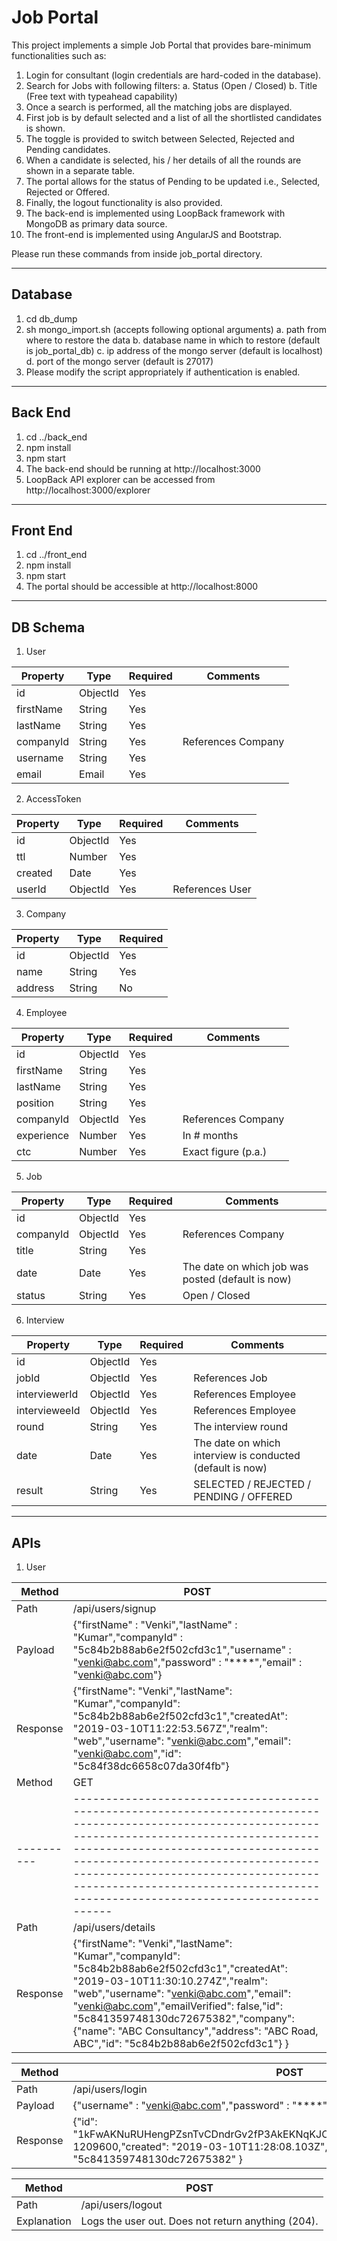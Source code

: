 # Job Portal

This project implements a simple Job Portal that provides bare-minimum functionalities such as:
1. Login for consultant (login credentials are hard-coded in the database).
2. Search for Jobs with following filters:
  a. Status (Open / Closed)
  b. Title (Free text with typeahead capability)
3. Once a search is performed, all the matching jobs are displayed.
4. First job is by default selected and a list of all the shortlisted candidates is shown.
5. The toggle is provided to switch between Selected, Rejected and Pending candidates.
6. When a candidate is selected, his / her details of all the rounds are shown in a separate table.
7. The portal allows for the status of Pending to be updated i.e., Selected, Rejected or Offered.
8. Finally, the logout functionality is also provided.
9. The back-end is implemented using LoopBack framework with MongoDB as primary data source.
10. The front-end is implemented using AngularJS and Bootstrap.

Please run these commands from inside job_portal directory.

----------------------------------------------------------------------------
Database
----------------------------------------------------------------------------
1. cd db_dump
2. sh mongo_import.sh (accepts following optional arguments)
  a. path from where to restore the data
  b. database name in which to restore (default is job_portal_db)
  c. ip address of the mongo server (default is localhost)
  d. port of the mongo server (default is 27017)
3. Please modify the script appropriately if authentication is enabled.

----------------------------------------------------------------------------
Back End
----------------------------------------------------------------------------
1. cd ../back_end
2. npm install
3. npm start
4. The back-end should be running at http://localhost:3000
5. LoopBack API explorer can be accessed from http://localhost:3000/explorer

----------------------------------------------------------------------------
Front End
----------------------------------------------------------------------------
1. cd ../front_end
2. npm install
3. npm start
4. The portal should be accessible at http://localhost:8000

----------------------------------------------------------------------------
DB Schema
----------------------------------------------------------------------------
1. User

| Property  | Type     | Required | Comments           |
|-----------|----------|----------|--------------------|
| id        | ObjectId | Yes      |                    |
| firstName | String   | Yes      |                    |
| lastName  | String   | Yes      |                    |
| companyId | String   | Yes      | References Company |
| username  | String   | Yes      |                    |
| email     | Email    | Yes      |                    |

2. AccessToken

| Property | Type     | Required | Comments        |
|----------|----------|----------|-----------------|
| id       | ObjectId | Yes      |                 |
| ttl      | Number   | Yes      |                 |
| created  | Date     | Yes      |                 |
| userId   | ObjectId | Yes      | References User |

3. Company

| Property | Type     | Required |
|----------|----------|----------|
| id       | ObjectId | Yes      |
| name     | String   | Yes      |
| address  | String   | No       |

4. Employee

| Property   | Type     | Required | Comments            |
|------------|----------|----------|---------------------|
| id         | ObjectId | Yes      |                     |
| firstName  | String   | Yes      |                     |
| lastName   | String   | Yes      |                     |
| position   | String   | Yes      |                     |
| companyId  | ObjectId | Yes      | References Company  |
| experience | Number   | Yes      | In # months         |
| ctc        | Number   | Yes      | Exact figure (p.a.) |

5. Job

| Property  | Type     | Required | Comments                                          |
|-----------|----------|----------|---------------------------------------------------|
| id        | ObjectId | Yes      |                                                   |
| companyId | ObjectId | Yes      | References Company                                |
| title     | String   | Yes      |                                                   |
| date      | Date     | Yes      | The date on which job was posted (default is now) |
| status    | String   | Yes      | Open / Closed                                     |

6. Interview

| Property      | Type     | Required | Comments                                                  |
|---------------|----------|----------|-----------------------------------------------------------|
| id            | ObjectId | Yes      |                                                           |
| jobId         | ObjectId | Yes      | References Job                                            |
| interviewerId | ObjectId | Yes      | References Employee                                       |
| intervieweeId | ObjectId | Yes      | References Employee                                       |
| round         | String   | Yes      | The interview round                                       |
| date          | Date     | Yes      | The date on which interview is conducted (default is now) |
| result        | String   | Yes      | SELECTED / REJECTED / PENDING / OFFERED                   |

----------------------------------------------------------------------------
APIs
----------------------------------------------------------------------------
1. User

| Method   | POST                                                                                                                                                                                                                             |
|----------|---------------------------------------------------------------------------------------------------------------------------------------------------------------------------------------------------------------------------------|
| Path     | /api/users/signup                                                                                                                                                                                                               |
| Payload  | {"firstName" : "Venki","lastName" : "Kumar","companyId" : "5c84b2b88ab6e2f502cfd3c1","username" : "venki@abc.com","password" : "****","email" : "venki@abc.com"}                                                                |          |
| Response | {"firstName": "Venki","lastName": "Kumar","companyId": "5c84b2b88ab6e2f502cfd3c1","createdAt": "2019-03-10T11:22:53.567Z","realm": "web","username": "venki@abc.com","email": "venki@abc.com","id": "5c84f38dc6658c07da30f4fb"} |
| Method   | GET                                                                                                                                                                                                                                                                                                                                                        |
|----------|------------------------------------------------------------------------------------------------------------------------------------------------------------------------------------------------------------------------------------------------------------------------------------------------------------------------------------------------------------|
| Path     | /api/users/details                                                                                                                                                                                                                                                                                                                                         |
| Response | {"firstName": "Venki","lastName": "Kumar","companyId": "5c84b2b88ab6e2f502cfd3c1","createdAt": "2019-03-10T11:30:10.274Z","realm": "web","username": "venki@abc.com","email": "venki@abc.com","emailVerified": false,"id": "5c841359748130dc72675382","company": {"name": "ABC Consultancy","address": "ABC Road, ABC","id": "5c84b2b88ab6e2f502cfd3c1"} } |

| Method   | POST                                                                                                                                                                  |
|----------|-----------------------------------------------------------------------------------------------------------------------------------------------------------------------|
| Path     | /api/users/login                                                                                                                                                      |
| Payload  | {"username" : "venki@abc.com","password" : "****"}                                                                                                                    |
| Response | {"id": "1kFwAKNuRUHengPZsnTvCDndrGv2fP3AkEKNqKJONDNxTDgbEFidp13wZtVxnUDp","ttl": 1209600,"created": "2019-03-10T11:28:08.103Z","userId": "5c841359748130dc72675382" } |

| Method      | POST                                               |
|-------------|----------------------------------------------------|
| Path        | /api/users/logout                                  |
| Explanation | Logs the user out. Does not return anything (204). |
